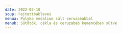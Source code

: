 ```yaml
---
date: 2022-02-10
soup: Fejtettbableves
menua: Pulyka medalion sült ceruzababbal
menub: Sütőtök, cékla és ceruzabab kemencében sütve
---
```

